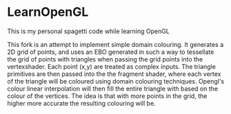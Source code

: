 # LearnOpenGL
This is my personal spagetti code while learning OpenGL

This fork is an attempt to implement simple domain colouring. It generates a 2D grid of points, and uses an EBO generated in such a way to tessellate the grid of points with triangles when passing the grid points into the vertexshader. Each point (x,y) are treated as complex inputs. The triangle primitives are then passed into the the fragment shader, where each vertex of the triangle will be coloured using domain colouring techniques. Opengl's colour linear interpolation will then fill the entire triangle with based on the colour of the vertices. The idea is that with more points in the grid, the higher more accurate the resulting colouring will be.
